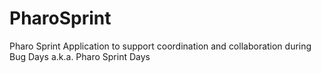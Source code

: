 # PharoSprint
Pharo Sprint Application to support coordination and collaboration during Bug Days a.k.a. Pharo Sprint Days
